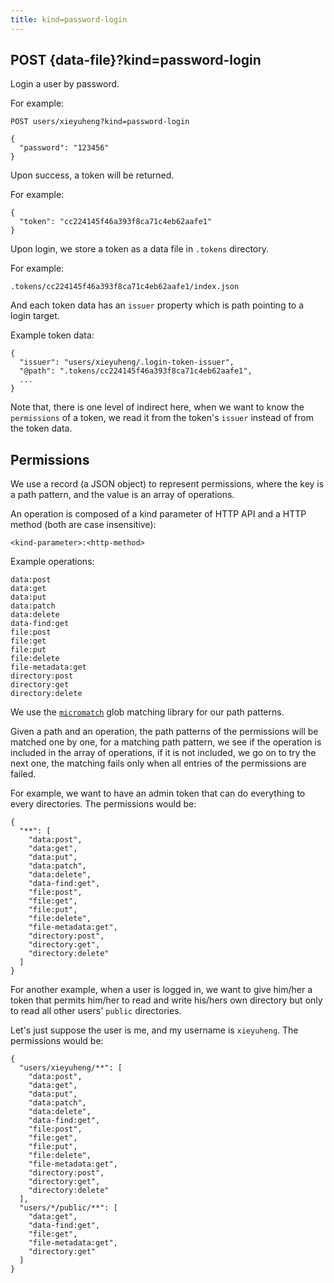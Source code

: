```yaml
---
title: kind=password-login
---
```


## POST {data-file}?kind=password-login

Login a user by password.

For example:

```
POST users/xieyuheng?kind=password-login

{
  "password": "123456"
}
```

Upon success, a token will be returned.

For example:

```
{
  "token": "cc224145f46a393f8ca71c4eb62aafe1"
}
```

Upon login, we store a token as a data file in `.tokens` directory.

For example:

```
.tokens/cc224145f46a393f8ca71c4eb62aafe1/index.json
```

And each token data has an `issuer` property
which is path pointing to a login target.

Example token data:

```
{
  "issuer": "users/xieyuheng/.login-token-issuer",
  "@path": ".tokens/cc224145f46a393f8ca71c4eb62aafe1",
  ...
}
```

Note that, there is one level of indirect here,
when we want to know the `permissions` of a token,
we read it from the token's `issuer` instead of from the token data.

## Permissions

We use a record (a JSON object) to represent permissions,
where the key is a path pattern, and the value is an array of operations.

An operation is composed of
a kind parameter of HTTP API
and a HTTP method
(both are case insensitive):

```
<kind-parameter>:<http-method>
```

Example operations:

```
data:post
data:get
data:put
data:patch
data:delete
data-find:get
file:post
file:get
file:put
file:delete
file-metadata:get
directory:post
directory:get
directory:delete
```

We use the [`micromatch`](https://github.com/micromatch/micromatch)
glob matching library for our path patterns.

Given a path and an operation, the path patterns of the permissions
will be matched one by one, for a matching path pattern,
we see if the operation is included in the array of operations,
if it is not included, we go on to try the next one,
the matching fails only when all entries of the permissions are failed.

For example, we want to have an admin token
that can do everything to every directories.
The permissions would be:

```
{
  "**": [
    "data:post",
    "data:get",
    "data:put",
    "data:patch",
    "data:delete",
    "data-find:get",
    "file:post",
    "file:get",
    "file:put",
    "file:delete",
    "file-metadata:get",
    "directory:post",
    "directory:get",
    "directory:delete"
  ]
}
```

For another example, when a user is logged in,
we want to give him/her a token
that permits him/her to read and write his/hers own directory
but only to read all other users' `public` directories.

Let's just suppose the user is me, and my username is `xieyuheng`.
The permissions would be:

```
{
  "users/xieyuheng/**": [
    "data:post",
    "data:get",
    "data:put",
    "data:patch",
    "data:delete",
    "data-find:get",
    "file:post",
    "file:get",
    "file:put",
    "file:delete",
    "file-metadata:get",
    "directory:post",
    "directory:get",
    "directory:delete"
  ],
  "users/*/public/**": [
    "data:get",
    "data-find:get",
    "file:get",
    "file-metadata:get",
    "directory:get"
  ]
}
```
